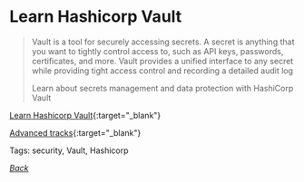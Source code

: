 
# Learn Hashicorp Vault

> Vault is a tool for securely accessing secrets. A secret is anything that you want to tightly control access to, such as API keys, passwords, certificates, and more. Vault provides a unified interface to any secret while providing tight access control and recording a detailed audit log
> 
> Learn about secrets management and data protection with HashiCorp Vault

[Learn Hashicorp Vault](https://learn.hashicorp.com/vault/){:target="_blank"}

[Advanced tracks](https://learn.hashicorp.com/vault/#advanced){:target="_blank"}

Tags: security, Vault, Hashicorp

[_Back_](../)
